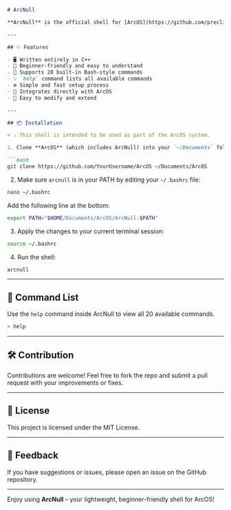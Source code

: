 ```markdown
# ArcNull

**ArcNull** is the official shell for [ArcOS](https://github.com/preclik02/ArcOS), built in **C++** and designed to be beginner-friendly. It uses familiar **Bash-style commands**, making it intuitive and easy to learn for new users.

---

## ✨ Features

- 🖥️ Written entirely in C++
- 🧠 Beginner-friendly and easy to understand
- 📜 Supports 20 built-in Bash-style commands
- 💡 `help` command lists all available commands
- ⚙️ Simple and fast setup process
- 📂 Integrates directly with ArcOS
- 🔧 Easy to modify and extend

---

## 📦 Installation

> ⚠️ This shell is intended to be used as part of the ArcOS system.

1. Clone **ArcOS** (which includes ArcNull) into your `~/Documents` folder:

```bash
git clone https://github.com/YourUsername/ArcOS ~/Documents/ArcOS
```

2. Make sure `arcnull` is in your PATH by editing your `~/.bashrc` file:

```bash
nano ~/.bashrc
```

Add the following line at the bottom:

```bash
export PATH="$HOME/Documents/ArcOS/ArcNull:$PATH"
```

3. Apply the changes to your current terminal session:

```bash
source ~/.bashrc
```

4. Run the shell:

```bash
arcnull
```

---

## 🧾 Command List

Use the `help` command inside ArcNull to view all 20 available commands.

```bash
> help
```

---

## 🛠️ Contribution

Contributions are welcome! Feel free to fork the repo and submit a pull request with your improvements or fixes.

---

## 📄 License

This project is licensed under the MIT License.

---

## 💬 Feedback

If you have suggestions or issues, please open an issue on the GitHub repository.

---

Enjoy using **ArcNull** – your lightweight, beginner-friendly shell for ArcOS!
```
